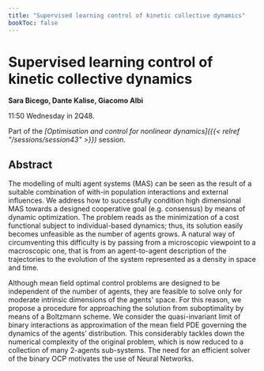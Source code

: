 ```yaml
---
title: "Supervised learning control of kinetic collective dynamics"
bookToc: false
---
```


# Supervised learning control of kinetic collective dynamics

**Sara Bicego, Dante Kalise, Giacomo Albi**

11:50 Wednesday in 2Q48.

Part of the *[Optimisation and control for nonlinear dynamics]({{< relref "/sessions/session43" >}})* session.

## Abstract

The modelling of multi agent systems (MAS) can be seen as the result of a suitable combination of with-in population interactions and external influences. We address how to successfully condition high dimensional MAS towards a designed cooperative goal (e.g. consensus) by means of dynamic optimization.
The problem reads as the minimization of a cost functional subject to individual-based dynamics; thus, its solution easily becomes unfeasible as the number of agents grows. A natural way of circumventing this difficulty is by passing from a microscopic viewpoint to a macroscopic one, that is from an agent-to-agent description of the trajectories to the evolution of the system represented as a density in space and time.

Although mean field optimal control problems are designed to be independent of the number of agents, they are feasible to solve only for moderate intrinsic dimensions of the agents' space. For this reason, we propose a procedure for approaching the solution from suboptimality by means of a Boltzmann scheme. We consider the quasi-invariant limit of binary interactions as approximation of the mean field PDE governing the dynamics of the agents’ distribution. This considerably tackles down the numerical complexity of the original problem, which is now reduced to a collection of many 2-agents sub-systems. The need for an efficient solver of the binary OCP motivates the use of Neural Networks.


